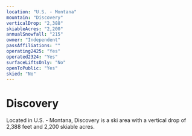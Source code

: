 ```yaml
---
location: "U.S. - Montana"
mountain: "Discovery"
verticalDrop: "2,388"
skiableAcres: "2,200"
annualSnowfall: "215"
owner: "Independent"
passAffiliations: ""
operating2425: "Yes"
operated2324: "Yes"
surfaceLiftsOnly: "No"
openToPublic: "Yes"
skied: "No"
---
```


# Discovery

Located in U.S. - Montana, Discovery is a ski area with a vertical drop of 2,388 feet and 2,200 skiable acres.